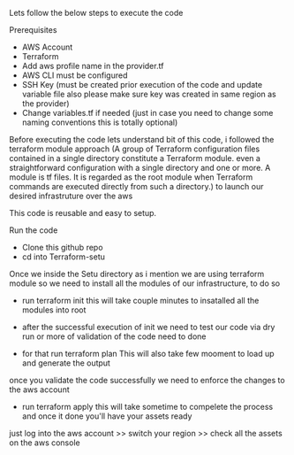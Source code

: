 
Lets follow the below steps to execute the code 

Prerequisites 
- AWS Account 
- Terraform 
- Add aws profile name in the provider.tf
- AWS CLI must be configured 
- SSH Key (must be created prior execution of the code and update variable file also please make sure key was created in same region as the provider)
- Change variables.tf if needed (just in case you need to change some naming conventions this is totally optional)

Before executing the code lets understand bit of this code, i followed the terraform module approach (A group of Terraform configuration files contained in a single directory constitute a Terraform module. even a straightforward configuration with a single directory and one or more. A module is tf files. It is regarded as the root module when Terraform commands are executed directly from such a directory.) to launch our desired infrastruture over the aws 

This code is reusable and easy to setup.


Run the code 

- Clone this github repo
- cd into Terraform-setu

Once we inside the Setu directory as i mention we are using terraform module so we need to install all the modules of our infrastructure, to do so

- run terraform init
this will take couple minutes to insatalled all the modules into root 

- after the successful execution of init we need to test our code via dry run or more of validation of the code need to done 

- for that run terraform plan 
This will also take few mooment to load up and generate the output

once you validate the code successfully we need to enforce the changes to the aws account 
- run terraform apply 
this will take sometime to compelete the process and once it done you'll have your assets ready 

just log into the aws account >> switch your region >> check all the assets on the aws console








